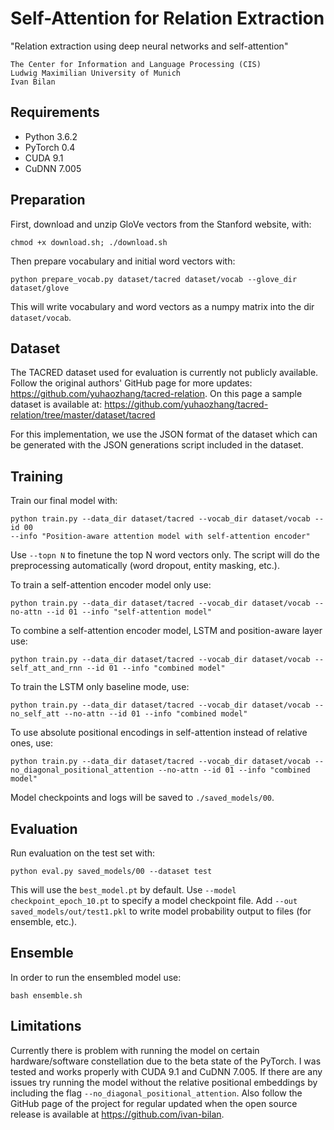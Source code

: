 Self-Attention for Relation Extraction
=========================

"Relation extraction using deep neural networks and self-attention"

```
The Center for Information and Language Processing (CIS)
Ludwig Maximilian University of Munich
Ivan Bilan
```

## Requirements

- Python 3.6.2
- PyTorch 0.4
- CUDA 9.1
- CuDNN 7.005

## Preparation

First, download and unzip GloVe vectors from the Stanford website, with:
```
chmod +x download.sh; ./download.sh
```

Then prepare vocabulary and initial word vectors with:
```
python prepare_vocab.py dataset/tacred dataset/vocab --glove_dir dataset/glove
```

This will write vocabulary and word vectors as a numpy matrix into the dir `dataset/vocab`.

## Dataset

The TACRED dataset used for evaluation is currently not publicly available. Follow the original authors' GitHub page
for more updates: https://github.com/yuhaozhang/tacred-relation. On this page a sample dataset is available at:
https://github.com/yuhaozhang/tacred-relation/tree/master/dataset/tacred

For this implementation, we use the JSON format of the dataset which can be generated with the JSON generations
script included in the dataset.

## Training

Train our final model with:
```
python train.py --data_dir dataset/tacred --vocab_dir dataset/vocab --id 00 
--info "Position-aware attention model with self-attention encoder"
```

Use `--topn N` to finetune the top N word vectors only. The script will do the preprocessing automatically 
(word dropout, entity masking, etc.).

To train a self-attention encoder model only use:
```
python train.py --data_dir dataset/tacred --vocab_dir dataset/vocab --no-attn --id 01 --info "self-attention model"
```

To combine a self-attention encoder model, LSTM and position-aware layer use:
```
python train.py --data_dir dataset/tacred --vocab_dir dataset/vocab --self_att_and_rnn --id 01 --info "combined model"
```

To train the LSTM only baseline mode, use:
```
python train.py --data_dir dataset/tacred --vocab_dir dataset/vocab --no_self_att --no-attn --id 01 --info "combined model"
```

To use absolute positional encodings in self-attention instead of relative ones, use:
```
python train.py --data_dir dataset/tacred --vocab_dir dataset/vocab --no_diagonal_positional_attention --no-attn --id 01 --info "combined model"
```



Model checkpoints and logs will be saved to `./saved_models/00`.

## Evaluation

Run evaluation on the test set with:
```
python eval.py saved_models/00 --dataset test
```

This will use the `best_model.pt` by default. Use `--model checkpoint_epoch_10.pt` to specify a model 
checkpoint file. Add `--out saved_models/out/test1.pkl` to write model probability output to files (for ensemble, etc.).

## Ensemble

In order to run the ensembled model use: 
 ```
 bash ensemble.sh
 ```
 
 ## Limitations 
 
 Currently there is problem with running the model on certain hardware/software constellation due to 
 the beta state of the PyTorch. I was tested and works properly with CUDA 9.1 and CuDNN 7.005. If there are
 any issues try running the model without the relative positional embeddings by including the flag 
 `--no_diagonal_positional_attention`. Also follow the GitHub page of the project for regular updated when the
 open source release is available at https://github.com/ivan-bilan.
 
 
